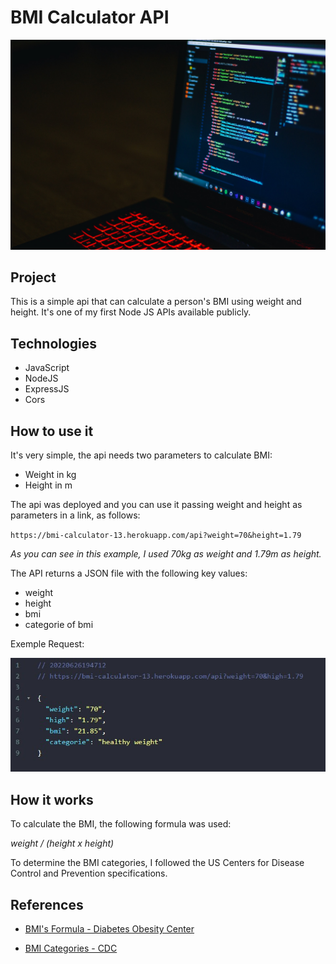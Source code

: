 # BMI Calculator API

![Thumb](./thumb.jpg)

## Project

This is a simple api that can calculate a person's BMI using weight and height. It's one of my first Node JS APIs available publicly.

## Technologies

- JavaScript
- NodeJS
- ExpressJS
- Cors

## How to use it

It's very simple, the api needs two parameters to calculate BMI:

- Weight in kg
- Height in m

The api was deployed and you can use it passing weight and height as parameters in a link, as follows:

`https://bmi-calculator-13.herokuapp.com/api?weight=70&height=1.79`

_As you can see in this example, I used 70kg as weight and 1.79m as height._

The API returns a JSON file with the following key values:

- weight
- height
- bmi
- categorie of bmi

Exemple Request:

![Exemple Request](./exemple-request.jpg)

## How it works

To calculate the BMI, the following formula was used:

_weight / (height x height)_

To determine the BMI categories, I followed the US Centers for Disease Control and Prevention specifications.

## References

- [BMI's Formula - Diabetes Obesity Center](<https://centrodeobesidadeediabetes.org.br/tudo-sobre-obesidade/calculadora-de-imc/#:~:text=Compartilhar%3A,ao%20quadrado%20(em%20metros).>)

- [BMI Categories - CDC](https://www.cdc.gov/obesity/basics/adult-defining.html#:~:text=Adult%20Body%20Mass%20Index&text=If%20your%20BMI%20is%20less,falls%20within%20the%20obesity%20range.)
